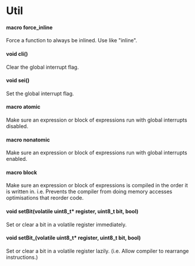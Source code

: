 # Util

#### macro force_inline
Force a function to always be inlined. Use like "inline".

#### void cli()
Clear the global interrupt flag.

#### void sei()
Set the global interrupt flag.

#### macro atomic
Make sure an expression or block of expressions run with global interrupts disabled.

#### macro nonatomic
Make sure an expression or block of expressions run with global interrupts enabled.

#### macro block
Make sure an expression or block of expressions is compiled in the order it is written in.
i.e. Prevents the compiler from doing memory accesses optimisations that reorder code.

#### void setBit(volatile uint8_t* register, uint8_t bit, bool)
Set or clear a bit in a volatile register immediately.

#### void setBit_(volatile uint8_t* register, uint8_t bit, bool)
Set or clear a bit in a volatile register lazily.
(i.e. Allow compiler to rearrange instructions.)
